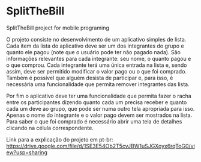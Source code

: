 # SplitTheBill
SplitTheBill project for mobile programing

O projeto consiste no desenvolvimento de um aplicativo simples de lista. Cada item da lista do
aplicativo deve ser um dos integrantes do grupo e quanto ele pagou (note que o usuário pode
ter não pagado nada). São informações relevantes para cada integrante: seu nome, o quanto
pagou e o que comprou. Cada integrante terá uma única entrada na lista e, sendo assim, deve
ser permitido modificar o valor pago ou o que foi comprado. Também é possível que alguém
desista de participar e, para isso, é necessária uma funcionalidade que permita remover
integrantes das lista. 

Por fim o aplicativo deve ter uma funcionalidade que permita fazer o racha entre os
participantes dizendo quanto cada um precisa receber e quanto cada um deve ao grupo, que
pode ser numa outro tela apropriada para isso. Apenas o nome do integrante e o valor pago
devem ser mostrados na lista. Para saber o que foi comprado é necessário abrir uma tela de
detalhes clicando na célula correspondente.

Link para a explicação do projeto em pt-br:
https://drive.google.com/file/d/1SE3E54Ob2T5cvJBW1uSJGXoyx6rqToG0/view?usp=sharing
